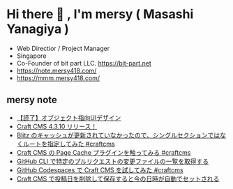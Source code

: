# Hi there 👋 , I'm mersy ( Masashi Yanagiya )

- Web Directior / Project Manager
- Singapore
- Co-Founder of bit part LLC. https://bit-part.net
- https://note.mersy418.com/
- https://mmm.mersy418.com/

## mersy note
<!-- BLOG-POST-LIST:START -->
- [【読了】オブジェクト指向UIデザイン](https://note.mersy418.com/article/book-9784297113513?utm_source=feed)
- [Craft CMS 4.3.10 リリース！](https://note.mersy418.com/article/craft-cms-4-3-10?utm_source=feed)
- [Blitz のキャッシュが更新されていなかったので、シングルセクションではなくルートを指定してみた #craftcms](https://note.mersy418.com/article/single-to-route-with-blitz?utm_source=feed)
- [Craft CMS の Page Cache プラグインを触ってみる #craftcms](https://note.mersy418.com/article/craftcms-page-cache-plugin?utm_source=feed)
- [GitHub CLI で特定のプルリクエストの変更ファイルの一覧を取得する](https://note.mersy418.com/article/github-cli-pullrequest-file-list?utm_source=feed)
- [GitHub Codespaces で Craft CMS を試してみた #craftcms](https://note.mersy418.com/article/github-codespaces-craftcms?utm_source=feed)
- [Craft CMS で投稿日を削除して保存すると今の日時が自動でセットされる](https://note.mersy418.com/article/craftcms-set-postdate-current-time?utm_source=feed)
<!-- BLOG-POST-LIST:END -->
